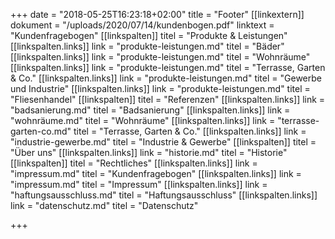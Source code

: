 +++
date = "2018-05-25T16:23:18+02:00"
title = "Footer"
[[linkextern]]
dokument = "/uploads/2020/07/14/kundenbogen.pdf"
linktext = "Kundenfragebogen"
[[linkspalten]]
titel = "Produkte & Leistungen"
[[linkspalten.links]]
link = "produkte-leistungen.md"
titel = "Bäder"
[[linkspalten.links]]
link = "produkte-leistungen.md"
titel = "Wohnräume"
[[linkspalten.links]]
link = "produkte-leistungen.md"
titel = "Terrasse, Garten & Co."
[[linkspalten.links]]
link = "produkte-leistungen.md"
titel = "Gewerbe und Industrie"
[[linkspalten.links]]
link = "produkte-leistungen.md"
titel = "Fliesenhandel"
[[linkspalten]]
titel = "Referenzen"
[[linkspalten.links]]
link = "badsanierung.md"
titel = "Badsanierung"
[[linkspalten.links]]
link = "wohnräume.md"
titel = "Wohnräume"
[[linkspalten.links]]
link = "terrasse-garten-co.md"
titel = "Terrasse, Garten & Co."
[[linkspalten.links]]
link = "industrie-gewerbe.md"
titel = "Industrie & Gewerbe"
[[linkspalten]]
titel = "Über uns"
[[linkspalten.links]]
link = "historie.md"
titel = "Historie"
[[linkspalten]]
titel = "Rechtliches"
[[linkspalten.links]]
link = "impressum.md"
titel = "Kundenfragebogen"
[[linkspalten.links]]
link = "impressum.md"
titel = "Impressum"
[[linkspalten.links]]
link = "haftungsausschluss.md"
titel = "Haftungsausschluss"
[[linkspalten.links]]
link = "datenschutz.md"
titel = "Datenschutz"

+++
